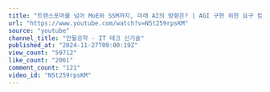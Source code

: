 ```yaml
---
title: "트랜스포머를 넘어 MoE와 SSM까지, 미래 AI의 방향은? | AGI 구현 위한 요구 컴퓨팅 량 너무 높아 | MoE, Mamba, Jamba 등 AI 아키텍처 등장"
url: "https://www.youtube.com/watch?v=NSt259rpsKM"
source: "youtube"
channel_title: "안될공학 - IT 테크 신기술"
published_at: "2024-11-27T09:00:19Z"
view_count: "59712"
like_count: "2061"
comment_count: "121"
video_id: "NSt259rpsKM"
---
```


